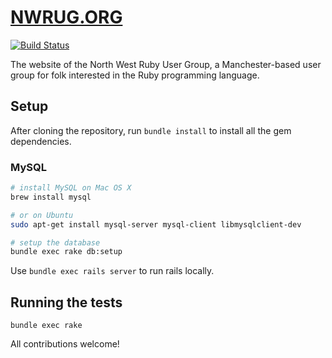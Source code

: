 # [NWRUG.ORG](http://nwrug.org)

[![Build Status](https://travis-ci.org/nwrug/nwrug.org.svg?branch=master)](https://travis-ci.org/nwrug/nwrug.org)

The website of the North West Ruby User Group, a Manchester-based user group for
folk interested in the Ruby programming language.

## Setup

After cloning the repository, run `bundle install` to install all the gem
dependencies.

### MySQL

```sh
# install MySQL on Mac OS X
brew install mysql

# or on Ubuntu
sudo apt-get install mysql-server mysql-client libmysqlclient-dev

# setup the database
bundle exec rake db:setup
```

Use `bundle exec rails server` to run rails locally.

## Running the tests

```
bundle exec rake
```

All contributions welcome!

